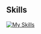 ## Skills

[![My Skills](https://skillicons.dev/icons?i=python,docker,kubernetes,c,cpp,js,react,html,css,tensorflow,pytorch,pgadmin,pyspark,kafka,keras,java,bootstrap,tailwind,git,jenkins,sql,spring,django,azure,airflow,anaconda,bash,figma,gcp,gitlab,git,gradle,latex,PyTorch,terraform&perline=8)](https://skillicons.dev)
